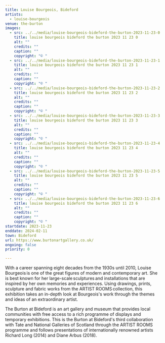 ```yaml
---
title: Louise Bourgeois, Bideford
artists:
  - louise-bourgeois
venue: the-burton
images:
  - src: ../../media/louise-bourgeois-bideford-the-burton-2023-11-23-0.webp
    title: louise bourgeois bideford the burton 2023 11 23 0
    alt: ""
    credits: ""
    caption: ""
    copyright: "© "
  - src: ../../media/louise-bourgeois-bideford-the-burton-2023-11-23-1.webp
    title: louise bourgeois bideford the burton 2023 11 23 1
    alt: ""
    credits: ""
    caption: ""
    copyright: "© "
  - src: ../../media/louise-bourgeois-bideford-the-burton-2023-11-23-2.webp
    title: louise bourgeois bideford the burton 2023 11 23 2
    alt: ""
    credits: ""
    caption: ""
    copyright: "© "
  - src: ../../media/louise-bourgeois-bideford-the-burton-2023-11-23-3.webp
    title: louise bourgeois bideford the burton 2023 11 23 3
    alt: ""
    credits: ""
    caption: ""
    copyright: "© "
  - src: ../../media/louise-bourgeois-bideford-the-burton-2023-11-23-4.webp
    title: louise bourgeois bideford the burton 2023 11 23 4
    alt: ""
    credits: ""
    caption: ""
    copyright: "© "
  - src: ../../media/louise-bourgeois-bideford-the-burton-2023-11-23-5.webp
    title: louise bourgeois bideford the burton 2023 11 23 5
    alt: ""
    credits: ""
    caption: ""
    copyright: "© "
  - src: ../../media/louise-bourgeois-bideford-the-burton-2023-11-23-6.webp
    title: louise bourgeois bideford the burton 2023 11 23 6
    alt: ""
    credits: ""
    caption: ""
    copyright: "© "
startdate: 2023-11-23
enddate: 2024-02-11
town: Bideford
url: https://www.burtonartgallery.co.uk/
ongoing: false
priority: 0

---
```


With a career spanning eight decades from the 1930s until 2010, Louise Bourgeois is one of the great figures of modern and contemporary art. She is best known for her large-scale sculptures and installations that are inspired by her own memories and experiences. Using drawings, prints, sculpture and fabric works from the ARTIST ROOMS collection, this exhibition takes an in-depth look at Bourgeois's work through the themes and ideas of an extraordinary artist.

The Burton at Bideford is an art gallery and museum that provides local communities with free access to a rich programme of displays and temporary exhibitions. This is the Burton at Bideford's third collaboration with Tate and National Galleries of Scotland through the ARTIST ROOMS programme and follows presentations of internationally renowned artists Richard Long (2014) and Diane Arbus (2018).